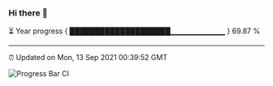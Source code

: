 ### Hi there 👋

⏳ Year progress { ████████████████████▁▁▁▁▁▁▁▁▁▁ } 69.87 %

---

⏰ Updated on Mon, 13 Sep 2021 00:39:52 GMT

![Progress Bar CI](https://github.com/liununu/liununu/workflows/Progress%20Bar%20CI/badge.svg)
